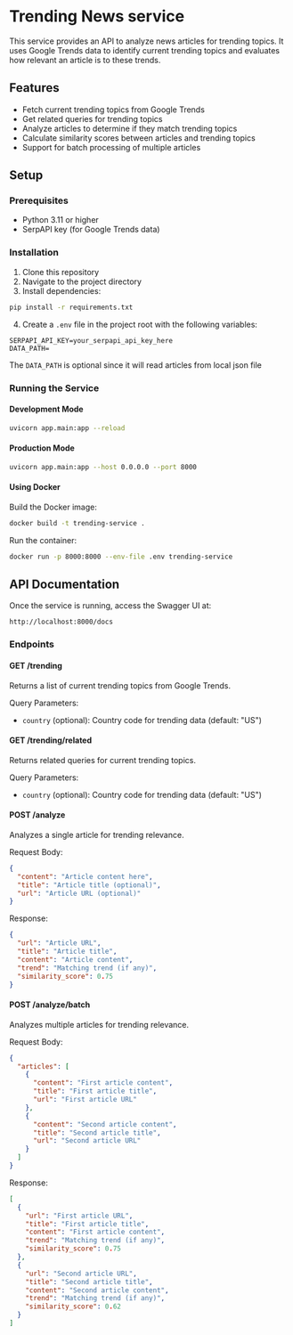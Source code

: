 # Trending News service

This service provides an API to analyze news articles for trending topics. It uses Google Trends data to identify current trending topics and evaluates how relevant an article is to these trends.

## Features

- Fetch current trending topics from Google Trends
- Get related queries for trending topics
- Analyze articles to determine if they match trending topics
- Calculate similarity scores between articles and trending topics
- Support for batch processing of multiple articles

## Setup

### Prerequisites

- Python 3.11 or higher
- SerpAPI key (for Google Trends data)

### Installation

1. Clone this repository
2. Navigate to the project directory
3. Install dependencies:

```bash
pip install -r requirements.txt
```

4. Create a `.env` file in the project root with the following variables:

```
SERPAPI_API_KEY=your_serpapi_api_key_here
DATA_PATH=
```
The `DATA_PATH` is optional since it will read articles from local json file

### Running the Service

#### Development Mode

```bash
uvicorn app.main:app --reload
```

#### Production Mode

```bash
uvicorn app.main:app --host 0.0.0.0 --port 8000
```

#### Using Docker

Build the Docker image:

```bash
docker build -t trending-service .
```

Run the container:

```bash
docker run -p 8000:8000 --env-file .env trending-service
```

## API Documentation

Once the service is running, access the Swagger UI at:

```
http://localhost:8000/docs
```

### Endpoints

#### GET /trending

Returns a list of current trending topics from Google Trends.

Query Parameters:
- `country` (optional): Country code for trending data (default: "US")

#### GET /trending/related

Returns related queries for current trending topics.

Query Parameters:
- `country` (optional): Country code for trending data (default: "US")

#### POST /analyze

Analyzes a single article for trending relevance.

Request Body:
```json
{
  "content": "Article content here",
  "title": "Article title (optional)",
  "url": "Article URL (optional)"
}
```

Response:
```json
{
  "url": "Article URL",
  "title": "Article title",
  "content": "Article content",
  "trend": "Matching trend (if any)",
  "similarity_score": 0.75
}
```

#### POST /analyze/batch

Analyzes multiple articles for trending relevance.

Request Body:
```json
{
  "articles": [
    {
      "content": "First article content",
      "title": "First article title",
      "url": "First article URL"
    },
    {
      "content": "Second article content",
      "title": "Second article title",
      "url": "Second article URL"
    }
  ]
}
```

Response:
```json
[
  {
    "url": "First article URL",
    "title": "First article title",
    "content": "First article content",
    "trend": "Matching trend (if any)",
    "similarity_score": 0.75
  },
  {
    "url": "Second article URL",
    "title": "Second article title",
    "content": "Second article content",
    "trend": "Matching trend (if any)",
    "similarity_score": 0.62
  }
]
``` 